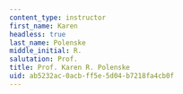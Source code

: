 ```yaml
---
content_type: instructor
first_name: Karen
headless: true
last_name: Polenske
middle_initial: R.
salutation: Prof.
title: Prof. Karen R. Polenske
uid: ab5232ac-0acb-ff5e-5d04-b7218fa4cb0f
---
```

